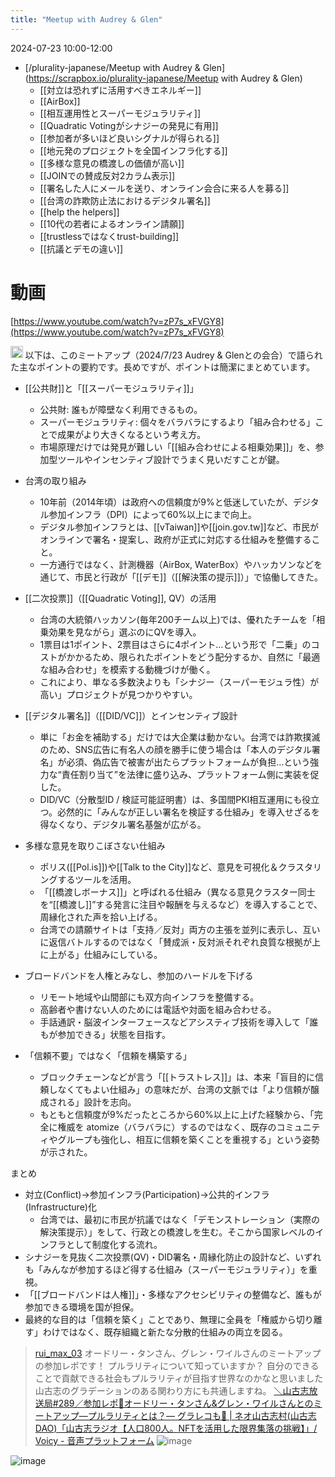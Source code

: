 ```yaml
---
title: "Meetup with Audrey & Glen"
---
```


2024-07-23 10:00-12:00
- [/plurality-japanese/Meetup with Audrey & Glen](https://scrapbox.io/plurality-japanese/Meetup with Audrey & Glen)
    - [[対立は恐れずに活用すべきエネルギー]]
    - [[AirBox]]
    - [[相互運用性とスーパーモジュラリティ]]
    - [[Quadratic Votingがシナジーの発見に有用]]
    - [[参加者が多いほど良いシグナルが得られる]]
    - [[地元発のプロジェクトを全国インフラ化する]]
    - [[多様な意見の橋渡しの価値が高い]]
    - [[JOINでの賛成反対2カラム表示]]
    - [[署名した人にメールを送り、オンライン会合に来る人を募る]]
    - [[台湾の詐欺防止法におけるデジタル署名]]
    - [[help the helpers]]
    - [[10代の若者によるオンライン請願]]
    - [[trustlessではなくtrust-building]]
    - [[抗議とデモの違い]]

# 動画
[https://www.youtube.com/watch?v=zP7s_xFVGY8](https://www.youtube.com/watch?v=zP7s_xFVGY8)

<img src='https://scrapbox.io/api/pages/nishio/o1 Pro/icon' alt='o1 Pro.icon' height="19.5"/>
以下は、このミートアップ（2024/7/23 Audrey & Glenとの会合）で語られた主なポイントの要約です。長めですが、ポイントは簡潔にまとめています。

- [[公共財]]と「[[スーパーモジュラリティ]]」
    - 公共財: 誰もが障壁なく利用できるもの。
    - スーパーモジュラリティ: 個々をバラバラにするより「組み合わせる」ことで成果がより大きくなるという考え方。
    - 市場原理だけでは発見が難しい「[[組み合わせによる相乗効果]]」を、参加型ツールやインセンティブ設計でうまく見いだすことが鍵。

- 台湾の取り組み
    - 10年前（2014年頃）は政府への信頼度が9%と低迷していたが、デジタル参加インフラ（DPI）によって60%以上にまで向上。
    - デジタル参加インフラとは、[[vTaiwan]]や[[join.gov.tw]]など、市民がオンラインで署名・提案し、政府が正式に対応する仕組みを整備すること。
    - 一方通行ではなく、計測機器（AirBox, WaterBox）やハッカソンなどを通じて、市民と行政が「[[デモ]]（[[解決策の提示]]）」で協働してきた。

- [[二次投票]]（[[Quadratic Voting]], QV）の活用
    - 台湾の大統領ハッカソン(毎年200チーム以上)では、優れたチームを「相乗効果を見ながら」選ぶのにQVを導入。
    - 1票目は1ポイント、2票目はさらに4ポイント…という形で「二乗」のコストがかかるため、限られたポイントをどう配分するか、自然に「最適な組み合わせ」を模索する動機づけが働く。
    - これにより、単なる多数決よりも「シナジー（スーパーモジュラ性）が高い」プロジェクトが見つかりやすい。

- [[デジタル署名]]（[[DID/VC]]）とインセンティブ設計
    - 単に「お金を補助する」だけでは大企業は動かない。台湾では詐欺撲滅のため、SNS広告に有名人の顔を勝手に使う場合は「本人のデジタル署名」が必須、偽広告で被害が出たらプラットフォームが負担…という強力な“責任割り当て”を法律に盛り込み、プラットフォーム側に実装を促した。
    - DID/VC（分散型ID / 検証可能証明書）は、多国間PKI相互運用にも役立つ。必然的に「みんなが正しい署名を検証する仕組み」を導入せざるを得なくなり、デジタル署名基盤が広がる。

- 多様な意見を取りこぼさない仕組み
    - ポリス([[Pol.is]])や[[Talk to the City]]など、意見を可視化＆クラスタリングするツールを活用。
    - 「[[橋渡しボーナス]]」と呼ばれる仕組み（異なる意見クラスター同士を“[[橋渡し]]”する発言に注目や報酬を与えるなど）を導入することで、周縁化された声を拾い上げる。
    - 台湾での請願サイトは「支持／反対」両方の主張を並列に表示し、互いに返信バトルするのではなく「賛成派・反対派それぞれ良質な根拠が上に上がる」仕組みにしている。

- ブロードバンドを人権とみなし、参加のハードルを下げる
    - リモート地域や山間部にも双方向インフラを整備する。
    - 高齢者や書けない人のためには電話や対面を組み合わせる。
    - 手話通訳・脳波インターフェースなどアシスティブ技術を導入して「誰もが参加できる」状態を目指す。

- 「信頼不要」ではなく「信頼を構築する」
    - ブロックチェーンなどが言う「[[トラストレス]]」は、本来「盲目的に信頼しなくてもよい仕組み」の意味だが、台湾の文脈では「より信頼が醸成される」設計を志向。
    - もともと信頼度が9%だったところから60%以上に上げた経験から、「完全に権威を atomize（バラバラに）するのではなく、既存のコミュニティやグループも強化し、相互に信頼を築くことを重視する」という姿勢が示された。

まとめ
- 対立(Conflict)→参加インフラ(Participation)→公共的インフラ(Infrastructure)化
    - 台湾では、最初に市民が抗議ではなく「デモンストレーション（実際の解決策提示）」をして、行政との橋渡しを生む。そこから国家レベルのインフラとして制度化する流れ。
- シナジーを見抜く二次投票(QV)・DID署名・周縁化防止の設計など、いずれも「みんなが参加するほど得する仕組み（スーパーモジュラリティ）」を重視。
- 「[[ブロードバンドは人権]]」・多様なアクセシビリティの整備など、誰もが参加できる環境を国が担保。
- 最終的な目的は「信頼を築く」ことであり、無理に全員を「権威から切り離す」わけではなく、既存組織と新たな分散的仕組みの両立を図る。




> [rui_max_03](https://x.com/rui_max_03/status/1818034513810763790) オードリー・タンさん、グレン・ワイルさんのミートアップの参加レポです！
>  プルラリティについて知っていますか？
>  自分のできることで貢献できる社会もプルラリティが目指す世界なのかなと思いました山古志のグラデーションのある関わり方にも共通しますね。
>  [＼山古志放送局#289／参加レポ📄オードリー・タンさん&グレン・ワイルさんとのミートアップ—プルラリティとは？— グラレコも🎨 | ネオ山古志村(山古志DAO)「山古志ラジオ【人口800人。NFTを活用した限界集落の挑戦】」/ Voicy - 音声プラットフォーム](https://voicy.jp/channel/4030/5700384)
>  ![image](https://gyazo.com/02090d3eb35c99e12572a9d5a60be5e6/thumb/1000)

![image](https://gyazo.com/3736a9c38129ea5d2d144d39dd1cba04/thumb/1000)

